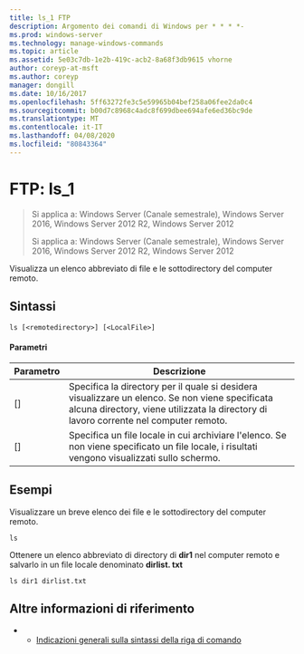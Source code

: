 ```yaml
---
title: ls_1 FTP
description: Argomento dei comandi di Windows per * * * *-
ms.prod: windows-server
ms.technology: manage-windows-commands
ms.topic: article
ms.assetid: 5e03c7db-1e2b-419c-acb2-8a68f3db9615 vhorne
author: coreyp-at-msft
ms.author: coreyp
manager: dongill
ms.date: 10/16/2017
ms.openlocfilehash: 5ff63272fe3c5e59965b04bef258a06fee2da0c4
ms.sourcegitcommit: b00d7c8968c4adc8f699dbee694afe6ed36bc9de
ms.translationtype: MT
ms.contentlocale: it-IT
ms.lasthandoff: 04/08/2020
ms.locfileid: "80843364"
---
```

# <a name="ftp-ls_1"></a>FTP: ls_1

> Si applica a: Windows Server (Canale semestrale), Windows Server 2016, Windows Server 2012 R2, Windows Server 2012
> 
> 
> Si applica a: Windows Server (Canale semestrale), Windows Server 2016, Windows Server 2012 R2, Windows Server 2012

Visualizza un elenco abbreviato di file e le sottodirectory del computer remoto.   
## <a name="syntax"></a>Sintassi  
```  
ls [<remotedirectory>] [<LocalFile>]  
```  
#### <a name="parameters"></a>Parametri  

|      Parametro      |                                                                       Descrizione                                                                        |
|---------------------|----------------------------------------------------------------------------------------------------------------------------------------------------------|
| [<remotedirectory>] | Specifica la directory per il quale si desidera visualizzare un elenco. Se non viene specificata alcuna directory, viene utilizzata la directory di lavoro corrente nel computer remoto. |
|    [<LocalFile>]    |               Specifica un file locale in cui archiviare l'elenco. Se non viene specificato un file locale, i risultati vengono visualizzati sullo schermo.               |

## <a name="examples"></a><a name=BKMK_Examples></a>Esempi  
Visualizzare un breve elenco dei file e le sottodirectory del computer remoto.  
```  
ls  
```  
Ottenere un elenco abbreviato di directory di **dir1** nel computer remoto e salvarlo in un file locale denominato **dirlist. txt**  
```  
ls dir1 dirlist.txt   
```  
## <a name="additional-references"></a>Altre informazioni di riferimento  
-   - [Indicazioni generali sulla sintassi della riga di comando](command-line-syntax-key.md)  
